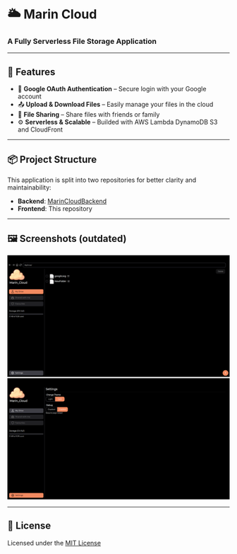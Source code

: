 # 🌥️ Marin Cloud

### A Fully Serverless File Storage Application

---

## 🚀 Features

- 🔐 **Google OAuth Authentication** – Secure login with your Google account
- 📤 **Upload & Download Files** – Easily manage your files in the cloud
- 📎 **File Sharing** – Share files with friends or family
- ⚙️ **Serverless & Scalable** – Builded with AWS Lambda DynamoDB S3 and CloudFront

---

## 📦 Project Structure

This application is split into two repositories for better clarity and maintainability:

- **Backend**: [MarinCloudBackend](https://github.com/maciejpvp/FileSystem)
- **Frontend**: This repository

---

## 🖼️ Screenshots (outdated)

![Screenshot1](images/photo1.png)
![Screenshot2](images/photo2.png)

---

## 📄 License

Licensed under the [MIT License](https://github.com/maciejpvp/FileSystemFrontend/blob/main/LICENSE)
